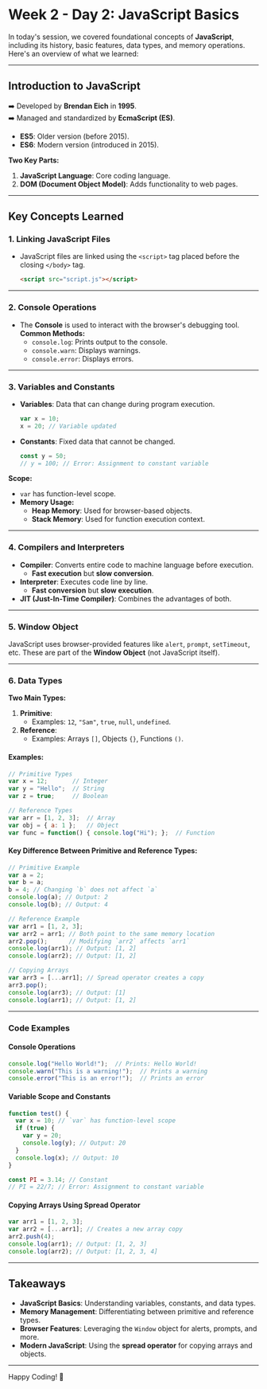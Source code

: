 # **Week 2 - Day 2: JavaScript Basics**  

In today's session, we covered foundational concepts of **JavaScript**, including its history, basic features, data types, and memory operations. Here's an overview of what we learned:

---

## **Introduction to JavaScript**  
➡️ Developed by **Brendan Eich** in **1995**.  
➡️ Managed and standardized by **EcmaScript (ES)**.  

- **ES5**: Older version (before 2015).  
- **ES6**: Modern version (introduced in 2015).  

**Two Key Parts:**  
1. **JavaScript Language**: Core coding language.  
2. **DOM (Document Object Model)**: Adds functionality to web pages.  

---

## **Key Concepts Learned**

### **1. Linking JavaScript Files**  
- JavaScript files are linked using the `<script>` tag placed before the closing `</body>` tag.  
  ```html
  <script src="script.js"></script>
  ```

---

### **2. Console Operations**  
- The **Console** is used to interact with the browser's debugging tool.  
  **Common Methods:**  
  - `console.log`: Prints output to the console.  
  - `console.warn`: Displays warnings.  
  - `console.error`: Displays errors.  

---

### **3. Variables and Constants**  
- **Variables**: Data that can change during program execution.  
  ```javascript
  var x = 10; 
  x = 20; // Variable updated
  ```  
- **Constants**: Fixed data that cannot be changed.  
  ```javascript
  const y = 50; 
  // y = 100; // Error: Assignment to constant variable
  ```  
**Scope:**  
- `var` has function-level scope.  
- **Memory Usage:**  
  - **Heap Memory**: Used for browser-based objects.  
  - **Stack Memory**: Used for function execution context.

---

### **4. Compilers and Interpreters**  
- **Compiler**: Converts entire code to machine language before execution.  
  - **Fast execution** but **slow conversion**.  
- **Interpreter**: Executes code line by line.  
  - **Fast conversion** but **slow execution**.  
- **JIT (Just-In-Time Compiler)**: Combines the advantages of both.  

---

### **5. Window Object**  
JavaScript uses browser-provided features like `alert`, `prompt`, `setTimeout`, etc. These are part of the **Window Object** (not JavaScript itself).

---

### **6. Data Types**  
**Two Main Types:**  
1. **Primitive**:  
   - Examples: `12`, `"Sam"`, `true`, `null`, `undefined`.  
2. **Reference**:  
   - Examples: Arrays `[]`, Objects `{}`, Functions `()`.  

#### **Examples:**
```javascript
// Primitive Types
var x = 12;       // Integer
var y = "Hello";  // String
var z = true;     // Boolean

// Reference Types
var arr = [1, 2, 3];  // Array
var obj = { a: 1 };   // Object
var func = function() { console.log("Hi"); };  // Function
```

#### **Key Difference Between Primitive and Reference Types:**
```javascript
// Primitive Example
var a = 2;
var b = a;
b = 4; // Changing `b` does not affect `a`
console.log(a); // Output: 2
console.log(b); // Output: 4

// Reference Example
var arr1 = [1, 2, 3];
var arr2 = arr1; // Both point to the same memory location
arr2.pop();      // Modifying `arr2` affects `arr1`
console.log(arr1); // Output: [1, 2]
console.log(arr2); // Output: [1, 2]

// Copying Arrays
var arr3 = [...arr1]; // Spread operator creates a copy
arr3.pop();
console.log(arr3); // Output: [1]
console.log(arr1); // Output: [1, 2]
```

---

### **Code Examples**
#### **Console Operations**
```javascript
console.log("Hello World!");  // Prints: Hello World!
console.warn("This is a warning!");  // Prints a warning
console.error("This is an error!");  // Prints an error
```

#### **Variable Scope and Constants**
```javascript
function test() {
  var x = 10; // `var` has function-level scope
  if (true) {
    var y = 20;
    console.log(y); // Output: 20
  }
  console.log(x); // Output: 10
}

const PI = 3.14; // Constant
// PI = 22/7; // Error: Assignment to constant variable
```

#### **Copying Arrays Using Spread Operator**
```javascript
var arr1 = [1, 2, 3];
var arr2 = [...arr1]; // Creates a new array copy
arr2.push(4);
console.log(arr1); // Output: [1, 2, 3]
console.log(arr2); // Output: [1, 2, 3, 4]
```

---

## **Takeaways**
- **JavaScript Basics**: Understanding variables, constants, and data types.  
- **Memory Management**: Differentiating between primitive and reference types.  
- **Browser Features**: Leveraging the `Window` object for alerts, prompts, and more.  
- **Modern JavaScript**: Using the **spread operator** for copying arrays and objects.  

---

Happy Coding! 🚀